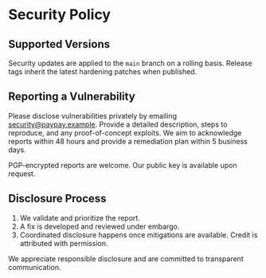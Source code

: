 # Security Policy

## Supported Versions

Security updates are applied to the `main` branch on a rolling basis. Release tags inherit the latest hardening patches when published.

## Reporting a Vulnerability

Please disclose vulnerabilities privately by emailing security@paypay.example. Provide a detailed description, steps to reproduce, and any proof-of-concept exploits. We aim to acknowledge reports within 48 hours and provide a remediation plan within 5 business days.

PGP-encrypted reports are welcome. Our public key is available upon request.

## Disclosure Process

1. We validate and prioritize the report.
2. A fix is developed and reviewed under embargo.
3. Coordinated disclosure happens once mitigations are available. Credit is attributed with permission.

We appreciate responsible disclosure and are committed to transparent communication.
